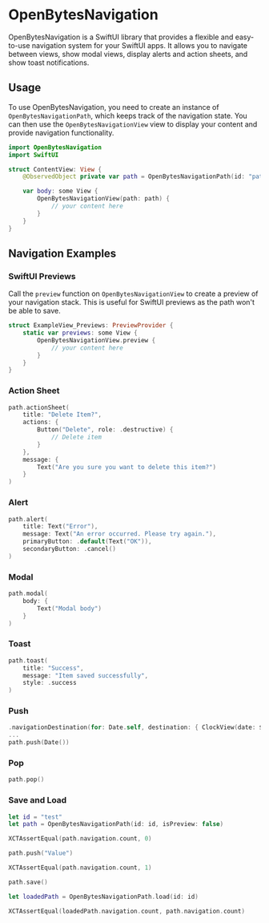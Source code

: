 # OpenBytesNavigation

OpenBytesNavigation is a SwiftUI library that provides a flexible and easy-to-use navigation system for your SwiftUI apps. It allows you to navigate between views, show modal views, display alerts and action sheets, and show toast notifications.

## Usage

To use OpenBytesNavigation, you need to create an instance of `OpenBytesNavigationPath`, which keeps track of the navigation state. You can then use the `OpenBytesNavigationView` view to display your content and provide navigation functionality.

```swift
import OpenBytesNavigation
import SwiftUI

struct ContentView: View {
    @ObservedObject private var path = OpenBytesNavigationPath(id: "path_id")

    var body: some View {
        OpenBytesNavigationView(path: path) {
            // your content here
        }
    }
}
```

## Navigation Examples

### SwiftUI Previews

Call the `preview` function on `OpenBytesNavigationView` to create a preview of your navigation stack. This is useful for SwiftUI previews as the path won't be able to save.

```swift
struct ExampleView_Previews: PreviewProvider {
    static var previews: some View {
        OpenBytesNavigationView.preview {
            // your content here
        }
    }
}
```

### Action Sheet

```swift
path.actionSheet(
    title: "Delete Item?",
    actions: {
        Button("Delete", role: .destructive) {
            // Delete item
        }
    },
    message: {
        Text("Are you sure you want to delete this item?")
    }
)
```

### Alert

```swift
path.alert(
    title: Text("Error"),
    message: Text("An error occurred. Please try again."),
    primaryButton: .default(Text("OK")),
    secondaryButton: .cancel()
)
```

### Modal

```swift
path.modal(
    body: {
        Text("Modal body")
    }
)
```

### Toast

```swift
path.toast(
    title: "Success",
    message: "Item saved successfully",
    style: .success
)
```

### Push

```swift
.navigationDestination(for: Date.self, destination: { ClockView(date: $0) })
...
path.push(Date())
```

### Pop

```swift
path.pop()
```

### Save and Load

```swift
let id = "test"
let path = OpenBytesNavigationPath(id: id, isPreview: false)

XCTAssertEqual(path.navigation.count, 0)

path.push("Value")

XCTAssertEqual(path.navigation.count, 1)

path.save()

let loadedPath = OpenBytesNavigationPath.load(id: id)

XCTAssertEqual(loadedPath.navigation.count, path.navigation.count)
```
